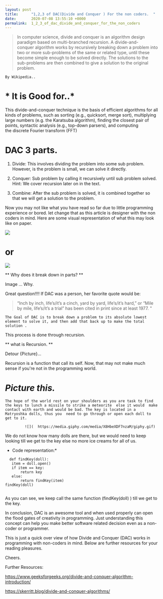 ```yaml
---
layout: post
title:      "1,2,3 of DAC(Divide and Conquer ) For the non coders.  "
date:       2020-07-08 13:55:10 +0000
permalink:  1_2_3_of_dac_divide_and_conquer_for_the_non_coders
---
```





>   In computer science, divide and conquer is an algorithm design paradigm based on multi-branched recursion. A divide-and-conquer algorithm works by recursively breaking down a problem into two or more sub-problems of the same or related type, until these become simple enough to be solved directly. The solutions to the sub-problems are then combined to give a solution to the original problem. 
	
	By Wikipedia..


# * It is Good for..* 


This divide-and-conquer technique is the basis of efficient algorithms for all kinds of problems, such as sorting (e.g., quicksort, merge sort), multiplying large numbers (e.g. the Karatsuba algorithm), finding the closest pair of points, syntactic analysis (e.g., top-down parsers), and computing the discrete Fourier transform (FFT)


# DAC  3 parts.  

1. Divide: This involves dividing the problem into some sub problem. However, is the problem is small, we can solve it directly.

2. Conquer: Sub problem by calling it recursively until sub problem solved.
     Hint: We cover recursion later on in the text.

3. Combine: After the  sub problem is solved, it is combined together  so that we will get a solution to the problem.
 
Now you may not like what you have read so far due to little programming experience or bored. let change that as this article is designer with the non coders in mind. Here are some visual representation of what this may look like on paper.  

![](https://external-content.duckduckgo.com/iu/?u=http%3A%2F%2Fbigdata.ices.utexas.edu%2Fwp-content%2Fuploads%2F2014%2F03%2Fdivide-and-conquer1.png&f=1&nofb=1)


# or 


![](https://external-content.duckduckgo.com/iu/?u=https%3A%2F%2Fupload.wikimedia.org%2Fwikipedia%2Fcommons%2Fthumb%2Fe%2Fe6%2FMerge_sort_algorithm_diagram.svg%2F220px-Merge_sort_algorithm_diagram.svg.png&f=1&nofb=1)



** Why does it break down in parts? **

Image …    Why.
 
   Great question!!!!  If DAC was a person, her  favorite quote would be:
	 
> 	 “Inch by inch, life’s/it’s a cinch,  yard by yard, life’s/it’s hard,” or  “Mile by mile, life’s/it’s a trial” 
> 	 has been cited in print since at least 1977.  "
> 	 
  
	The Goal of DAC is to break down a problem to its absolute lowest element to solve it, and then add that back up to make the total solution .
	
This process is done through recursion.
 
** what is Recursion. **
 
   Detour {Picture}…
 
Recursion is a function that call its self. Now, that may not make much sense if you're not in the programming world.

# *Picture this.*
    The hope of the world rest on your shoulders as you are task to find the keys to lunch a missile to strike a meteorite  else it would  make contact with earth and would be bad. The key is located in a Matryoshka dolls, thus you  need to go through or open each doll to get to it. 
       
			 ![](  https://media.giphy.com/media/X8HbeXDF7nzaM/giphy.gif)
			 
   
 We do not know how many dolls are there, but we would need to keep looking till we get to the key else no more ice creams for all of us. 

* Code representation:* 
 
 
 ```
   def findKey(doll):
	item = doll.open()
    if item == key:
    	return key
	else:
    	return findKey(item)
findKey(doll)


```

 As you can see, we keep call the same function (findKey(doll) ) till we get to the key.
 

In conclusion, DAC is an awesome tool and when used properly can open the flood gates of creativity in programming. Just understanding this concept can help you make better software related decision even as a non- coder or programmer.  

This is just a quick over view of how Divide and Conquer (DAC) works in programming with non-coders in mind. Below are further resources for your reading pleasures. 

Cheers.    

 Further Resources: 

https://www.geeksforgeeks.org/divide-and-conquer-algorithm-introduction/

https://skerritt.blog/divide-and-conquer-algorithms/
